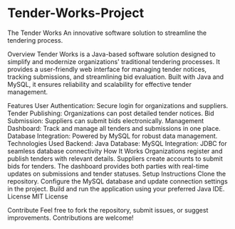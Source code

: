 ﻿# Tender-Works-Project
The Tender Works
An innovative software solution to streamline the tendering process.

Overview
Tender Works is a Java-based software solution designed to simplify and modernize organizations' traditional tendering processes. It provides a user-friendly web interface for managing tender notices, tracking submissions, and streamlining bid evaluation. Built with Java and MySQL, it ensures reliability and scalability for effective tender management.

Features
User Authentication: Secure login for organizations and suppliers.
Tender Publishing: Organizations can post detailed tender notices.
Bid Submission: Suppliers can submit bids electronically.
Management Dashboard: Track and manage all tenders and submissions in one place.
Database Integration: Powered by MySQL for robust data management.
Technologies Used
Backend: Java
Database: MySQL
Integration: JDBC for seamless database connectivity
How It Works
Organizations register and publish tenders with relevant details.
Suppliers create accounts to submit bids for tenders.
The dashboard provides both parties with real-time updates on submissions and tender statuses.
Setup Instructions
Clone the repository.
Configure the MySQL database and update connection settings in the project.
Build and run the application using your preferred Java IDE.
License
MIT License

Contribute
Feel free to fork the repository, submit issues, or suggest improvements. Contributions are welcome!

